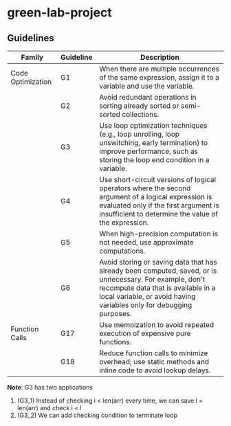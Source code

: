 # green-lab-project

## Guidelines

| Family          | Guideline | Description |
|-----------------|-----------|-------------|
| Code Optimization | G1  | When there are multiple occurrences of the same expression, assign it to a variable and use the variable. |
|                 | G2  | Avoid redundant operations in sorting already sorted or semi-sorted collections. |
|                 | G3  | Use loop optimization techniques (e.g., loop unrolling, loop unswitching, early termination) to improve performance, such as storing the loop end condition in a variable. |
|                 | G4  | Use short-circuit versions of logical operators where the second argument of a logical expression is evaluated only if the first argument is insufficient to determine the value of the expression. |
|                 | G5  | When high-precision computation is not needed, use approximate computations. |
|                 | G6  | Avoid storing or saving data that has already been computed, saved, or is unnecessary. For example, don't recompute data that is available in a local variable, or avoid having variables only for debugging purposes. |
| Function Calls  | G17 | Use memoization to avoid repeated execution of expensive pure functions. |
|                 | G18 | Reduce function calls to minimize overhead; use static methods and inline code to avoid lookup delays. |

**Note**: G3 has two applications
1. (G3_1) Instead of checking i < len(arr) every time, we can save l = len(arr) and check i < l
2. (G3_2) We can add checking condition to terminate loop
